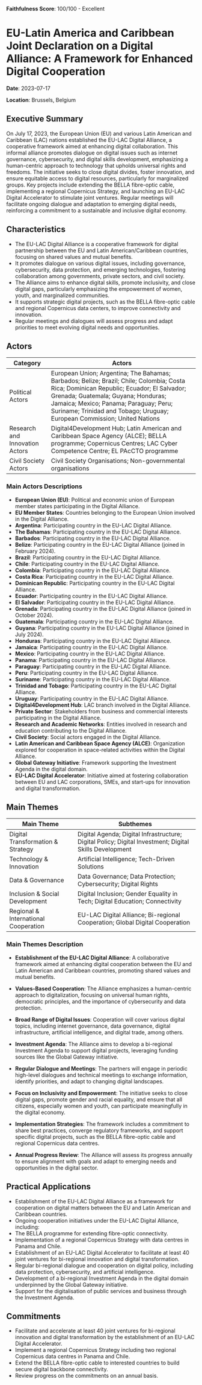 **Faithfulness Score**: 100/100 - Excellent

# EU-Latin America and Caribbean Joint Declaration on a Digital Alliance: A Framework for Enhanced Digital Cooperation

**Date**: 2023-07-17

**Location**: Brussels, Belgium


## Executive Summary

On July 17, 2023, the European Union (EU) and various Latin American and Caribbean (LAC) nations established the EU-LAC Digital Alliance, a cooperative framework aimed at enhancing digital collaboration. This informal alliance promotes dialogue on digital issues such as internet governance, cybersecurity, and digital skills development, emphasizing a human-centric approach to technology that upholds universal rights and freedoms. The initiative seeks to close digital divides, foster innovation, and ensure equitable access to digital resources, particularly for marginalized groups. Key projects include extending the BELLA fibre-optic cable, implementing a regional Copernicus Strategy, and launching an EU-LAC Digital Accelerator to stimulate joint ventures. Regular meetings will facilitate ongoing dialogue and adaptation to emerging digital needs, reinforcing a commitment to a sustainable and inclusive digital economy.


## Characteristics

- The EU-LAC Digital Alliance is a cooperative framework for digital partnership between the EU and Latin American/Caribbean countries, focusing on shared values and mutual benefits.
- It promotes dialogue on various digital issues, including governance, cybersecurity, data protection, and emerging technologies, fostering collaboration among governments, private sectors, and civil society.
- The Alliance aims to enhance digital skills, promote inclusivity, and close digital gaps, particularly emphasizing the empowerment of women, youth, and marginalized communities.
- It supports strategic digital projects, such as the BELLA fibre-optic cable and regional Copernicus data centers, to improve connectivity and innovation.
- Regular meetings and dialogues will assess progress and adapt priorities to meet evolving digital needs and opportunities.

## Actors

| Category | Actors |
| --- | --- |
| Political Actors | European Union; Argentina; The Bahamas; Barbados; Belize; Brazil; Chile; Colombia; Costa Rica; Dominican Republic; Ecuador; El Salvador; Grenada; Guatemala; Guyana; Honduras; Jamaica; Mexico; Panama; Paraguay; Peru; Suriname; Trinidad and Tobago; Uruguay; European Commission; United Nations |
| Research and Innovation Actors | Digital4Development Hub; Latin American and Caribbean Space Agency (ALCE); BELLA programme; Copernicus Centres; LAC Cyber Competence Centre; EL PAcCTO programme |
| Civil Society Actors | Civil Society Organisations; Non-governmental organisations |

### Main Actors Descriptions 

- **European Union (EU)**: Political and economic union of European member states participating in the Digital Alliance.
- **EU Member States**: Countries belonging to the European Union involved in the Digital Alliance.
- **Argentina**: Participating country in the EU-LAC Digital Alliance.
- **The Bahamas**: Participating country in the EU-LAC Digital Alliance.
- **Barbados**: Participating country in the EU-LAC Digital Alliance.
- **Belize**: Participating country in the EU-LAC Digital Alliance (joined in February 2024).
- **Brazil**: Participating country in the EU-LAC Digital Alliance.
- **Chile**: Participating country in the EU-LAC Digital Alliance.
- **Colombia**: Participating country in the EU-LAC Digital Alliance.
- **Costa Rica**: Participating country in the EU-LAC Digital Alliance.
- **Dominican Republic**: Participating country in the EU-LAC Digital Alliance.
- **Ecuador**: Participating country in the EU-LAC Digital Alliance.
- **El Salvador**: Participating country in the EU-LAC Digital Alliance.
- **Grenada**: Participating country in the EU-LAC Digital Alliance (joined in October 2024).
- **Guatemala**: Participating country in the EU-LAC Digital Alliance.
- **Guyana**: Participating country in the EU-LAC Digital Alliance (joined in July 2024).
- **Honduras**: Participating country in the EU-LAC Digital Alliance.
- **Jamaica**: Participating country in the EU-LAC Digital Alliance.
- **Mexico**: Participating country in the EU-LAC Digital Alliance.
- **Panama**: Participating country in the EU-LAC Digital Alliance.
- **Paraguay**: Participating country in the EU-LAC Digital Alliance.
- **Peru**: Participating country in the EU-LAC Digital Alliance.
- **Suriname**: Participating country in the EU-LAC Digital Alliance.
- **Trinidad and Tobago**: Participating country in the EU-LAC Digital Alliance.
- **Uruguay**: Participating country in the EU-LAC Digital Alliance.
- **Digital4Development Hub**: LAC branch involved in the Digital Alliance.
- **Private Sector**: Stakeholders from business and commercial interests participating in the Digital Alliance.
- **Research and Academic Networks**: Entities involved in research and education contributing to the Digital Alliance.
- **Civil Society**: Social actors engaged in the Digital Alliance.
- **Latin American and Caribbean Space Agency (ALCE)**: Organization explored for cooperation in space-related activities within the Digital Alliance.
- **Global Gateway Initiative**: Framework supporting the Investment Agenda in the digital domain.
- **EU-LAC Digital Accelerator**: Initiative aimed at fostering collaboration between EU and LAC corporations, SMEs, and start-ups for innovation and digital transformation.

## Main Themes

| Main Theme | Subthemes |
| --- | --- |
| Digital Transformation & Strategy | Digital Agenda; Digital Infrastructure; Digital Policy; Digital Investment; Digital Skills Development |
| Technology & Innovation | Artificial Intelligence; Tech-Driven Solutions |
| Data & Governance | Data Governance; Data Protection; Cybersecurity; Digital Rights |
| Inclusion & Social Development | Digital Inclusion; Gender Equality in Tech; Digital Education; Connectivity |
| Regional & International Cooperation | EU-LAC Digital Alliance; Bi-regional Cooperation; Global Digital Cooperation |

### Main Themes Description

- **Establishment of the EU-LAC Digital Alliance**: A collaborative framework aimed at enhancing digital cooperation between the EU and Latin American and Caribbean countries, promoting shared values and mutual benefits.

- **Values-Based Cooperation**: The Alliance emphasizes a human-centric approach to digitalization, focusing on universal human rights, democratic principles, and the importance of cybersecurity and data protection.

- **Broad Range of Digital Issues**: Cooperation will cover various digital topics, including internet governance, data governance, digital infrastructure, artificial intelligence, and digital trade, among others.

- **Investment Agenda**: The Alliance aims to develop a bi-regional Investment Agenda to support digital projects, leveraging funding sources like the Global Gateway initiative.

- **Regular Dialogue and Meetings**: The partners will engage in periodic high-level dialogues and technical meetings to exchange information, identify priorities, and adapt to changing digital landscapes.

- **Focus on Inclusivity and Empowerment**: The initiative seeks to close digital gaps, promote gender and racial equality, and ensure that all citizens, especially women and youth, can participate meaningfully in the digital economy.

- **Implementation Strategies**: The framework includes a commitment to share best practices, converge regulatory frameworks, and support specific digital projects, such as the BELLA fibre-optic cable and regional Copernicus data centres.

- **Annual Progress Review**: The Alliance will assess its progress annually to ensure alignment with goals and adapt to emerging needs and opportunities in the digital sector.

## Practical Applications

- Establishment of the EU-LAC Digital Alliance as a framework for cooperation on digital matters between the EU and Latin American and Caribbean countries.
- Ongoing cooperation initiatives under the EU-LAC Digital Alliance, including:
- The BELLA programme for extending fibre-optic connectivity.
- Implementation of a regional Copernicus Strategy with data centres in Panama and Chile.
- Establishment of an EU-LAC Digital Accelerator to facilitate at least 40 joint ventures for bi-regional innovation and digital transformation.
- Regular bi-regional dialogue and cooperation on digital policy, including data protection, cybersecurity, and artificial intelligence.
- Development of a bi-regional Investment Agenda in the digital domain underpinned by the Global Gateway initiative.
- Support for the digitalisation of public services and business through the Investment Agenda.

## Commitments

- Facilitate and accelerate at least 40 joint ventures for bi-regional innovation and digital transformation by the establishment of an EU-LAC Digital Accelerator.
- Implement a regional Copernicus Strategy including two regional Copernicus data centres in Panama and Chile.
- Extend the BELLA fibre-optic cable to interested countries to build secure digital backbone connectivity.
- Review progress on the commitments on an annual basis.